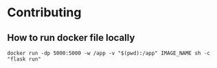 # Contributing

## How to run docker file locally

```
docker run -dp 5000:5000 -w /app -v "$(pwd):/app" IMAGE_NAME sh -c "flask run"
```

